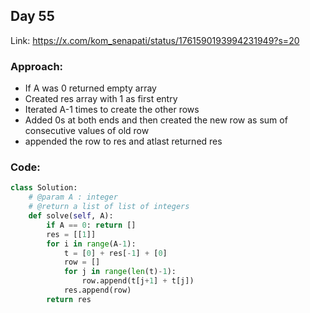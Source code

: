 ## Day 55

Link: https://x.com/kom_senapati/status/1761590193994231949?s=20

### Approach:

- If A was 0 returned empty array
- Created res array with 1 as first entry
- Iterated A-1 times to create the other rows
- Added 0s at both ends and then created the new row as sum of consecutive values of old row
- appended the row to res and atlast returned res

### Code:

```py
class Solution:
    # @param A : integer
    # @return a list of list of integers
    def solve(self, A):
        if A == 0: return []
        res = [[1]]
        for i in range(A-1):
            t = [0] + res[-1] + [0]
            row = []
            for j in range(len(t)-1):
                row.append(t[j+1] + t[j])
            res.append(row)
        return res
```
